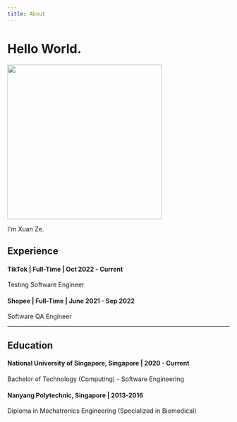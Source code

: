 ```yaml
---
title: About
---
```


# Hello World.

<img src="./img/profile.jpg" width="350" height="350" />

I'm Xuan Ze. 


## Experience

#### TikTok | Full-Time | Oct 2022 - Current
Testing Software Engineer
#### Shopee | Full-Time | June 2021 - Sep 2022
Software QA Engineer

---

## Education

#### National University of Singapore, Singapore | 2020 - Current
Bachelor of Technology (Computing) - Software Engineering
#### Nanyang Polytechnic, Singapore | 2013-2016
Diploma in Mechatronics Engineering (Specialized in Biomedical)